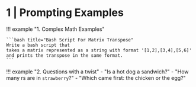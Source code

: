 # 1 | Prompting Examples

!!! example "1. Complex Math Examples"

    ```bash title="Bash Script For Matrix Transpose"
    Write a bash script that 
    takes a matrix represented as a string with format '[1,2],[3,4],[5,6]' 
    and prints the transpose in the same format.
    ```

!!! example "2. Questions with a twist"
    - "Is a hot dog a sandwich?"
    - "How many rs are in `strawberry`?"
    - "Which came first: the chicken or the egg?"
